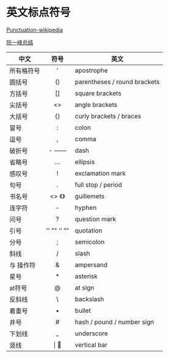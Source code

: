 # 英文标点符号

[Punctuation-wikipedia](https://en.wikipedia.org/wiki/Punctuation)

[阮一峰总结](http://www.ruanyifeng.com/blog/2007/07/english_punctuation.html)

| 中文 | 符号 | 英文 |
| --- | :---: | --- |
| 所有格符号 | ' | apostrophe |
| 圆括号 | () | parentheses / round brackets |
| 方括号 | [] | square brackets |
| 尖括号 | <> | angle brackets |
| 大括号 | {} | curly brackets / braces |
| 冒号 | : | colon |
| 逗号 | , | comma |
| 破折号 | - —— | dash |
| 省略号 | ... | ellipsis |
| 感叹号 | ! | exclamation mark |
| 句号 | . | full stop / period |
| 书名号 | <> 《》 | guillemets |
| 连字符 | -| hyphen |
| 问号 | ? | question mark |
| 引号 | '' "" ‘’ “” | quotation |
| 分号 | ; | semicolon |
| 斜线 | / | slash |
| 与 操作符 | & | ampersand |
| 星号 | * | asterisk |
| at符号 | @ | at sign |
| 反斜线 | \ | backslash |
| 着重号 | • | bullet |
| 井号 | # | hash / pound / number sign |
| 下划线 | _ | underscore |
| 竖线 | \| | vertical bar |












